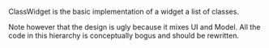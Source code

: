 ClassWidget is the basic implementation of a widget a list of classes.

Note however that the design is ugly because it mixes UI and Model. 
All the code in this hierarchy is conceptually bogus and should be rewritten.